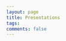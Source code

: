 ```yaml
---
layout: page
title: Presentations
tags:
comments: false
---
```


<html lang="en">
<head>
    <meta charset="UTF-8">
    <meta name="viewport" content="width=device-width, initial-scale=1.0">
    <title>Presentations</title>
    <style>
        body {
            font-family: -apple-system, BlinkMacSystemFont, 'Segoe UI', Roboto, sans-serif;
            line-height: 1.6;
            color: #333;
            max-width: 1000px;
            margin: 0 auto;
            padding: 20px;
            background-color: #fafafa;
        }

        .section {
            background: white;
            border-radius: 12px;
            padding: 30px;
            margin-bottom: 30px;
            box-shadow: 0 4px 15px rgba(0,0,0,0.1);
            transition: all 0.3s ease;
        }

        .section:hover {
            transform: translateY(-2px);
            box-shadow: 0 8px 25px rgba(0,0,0,0.15);
        }

        .section-header {
            font-size: 2em;
            font-weight: bold;
            color: #27ae60;
            margin-bottom: 25px;
            text-align: center;
            padding: 10px;
            background: linear-gradient(135deg, #f0f9f0 0%, #d5e8d5 100%);
            border-radius: 10px;
            border-left: 4px solid #27ae60;
        }

        .presentation-item {
            background: #f8f9fa;
            padding: 20px;
            border-radius: 8px;
            margin-bottom: 15px;
            border-left: 4px solid #27ae60;
            transition: all 0.3s ease;
        }

        .presentation-item:hover {
            background: #f0f9f0;
            transform: translateX(5px);
        }

        .presentation-item:last-child {
            margin-bottom: 0;
        }

        .presentation-title {
            font-size: 1.1em;
            font-weight: bold;
            color: #2c3e50;
            margin-bottom: 8px;
        }

        .presentation-title a {
            color: #27ae60;
            text-decoration: none;
            transition: all 0.3s ease;
        }

        .presentation-title a:hover {
            color: #1e8449;
            text-decoration: underline;
        }

        .presentation-venue {
            color: #666;
            font-style: italic;
            margin-bottom: 5px;
        }

        .presentation-date {
            color: #27ae60;
            font-weight: 600;
            font-size: 0.95em;
            margin-bottom: 10px;
        }

        .presentation-description {
            color: #555;
            line-height: 1.6;
        }

        .video-link {
            display: inline-block;
            background: #27ae60;
            color: white;
            padding: 6px 12px;
            border-radius: 20px;
            text-decoration: none;
            font-size: 0.9em;
            margin: 5px 5px 0 0;
            transition: all 0.3s ease;
        }

        .video-link:hover {
            background: #1e8449;
            transform: translateY(-2px);
        }

        .highlight-talk {
            border-left: 4px solid #f39c12;
            background: #fef9e7;
        }

        .highlight-talk:hover {
            background: #fdf2e9;
        }

        @media (max-width: 768px) {
            body {
                padding: 10px;
            }

            .section {
                padding: 20px;
            }

            .section-header {
                font-size: 1.6em;
                padding: 10px;
            }

            .presentation-item {
                padding: 15px;
            }
        }
    </style>
</head>
<body>
    <div class="section">
        <div class="section-header">Science Talks</div>
        
        <div class="presentation-item highlight-talk">
            <div class="presentation-title">
                <a href="https://youtube.com/live/RyhSnyoh5zM?feature=share">Measurements and Modeling of Arctic Atmospheric Processes During the Norwegian Young Sea Ice Field Campaign</a>
            </div>
            <div class="presentation-venue">Washington State University Doctoral Defense Seminar</div>
            <div class="presentation-date">19 April 2023</div>
        </div>

        <div class="presentation-item">
            <div class="presentation-title">
                <a href="https://ui.adsabs.harvard.edu/abs/2023AMS...10311822M/abstract">Evaluation of sensible and latent heat fluxes over first-year sea ice estimated in the Weather Research and Forecasting model against N-ICE observations</a>
            </div>
            <div class="presentation-venue">American Meteorological Society 103rd Annual Meeting</div>
            <div class="presentation-date">11 January 2023</div>
        </div>

        <div class="presentation-item">
            <div class="presentation-title">
                <a href="https://ams.confex.com/ams/15Polar/meetingapp.cgi/Paper/357933">Evaluation of Polar WRF Boundary Layer and Cloud Microphysics Schemes Using Data from the N-ICE2015 Field Campaign</a>
            </div>
            <div class="presentation-venue">American Meteorological Society 15th Conference on Polar Meteorology and Oceanography</div>
            <div class="presentation-date">21 May 2019</div>
        </div>

        <div class="presentation-item">
            <div class="presentation-title">
                <a href="https://agu.confex.com/agu/fm18/meetingapp.cgi/Paper/445412">An Assessment of Polar WRF Microphysics and Boundary Layer Schemes using Data from the Norwegian Young Sea Ice Experiment</a>
            </div>
            <div class="presentation-venue">American Geophysical Union 2018 Fall Meeting</div>
            <div class="presentation-date">14 December 2018</div>
        </div>

        <div class="presentation-item">
            <div class="presentation-title">
                <a href="https://agu.confex.com/agu/fm17/meetingapp.cgi/Paper/291590">The Impact of Cloud Properties on Young Sea Ice during Three Winter Storms at N-ICE2015</a>
            </div>
            <div class="presentation-venue">American Geophysical Union 2017 Fall Meeting</div>
            <div class="presentation-date">15 December 2017</div>
        </div>

        <div class="presentation-item">
            <div class="presentation-title">
                <a href="https://ams.confex.com/ams/97Annual/webprogram/Paper313194.html">Seasonal Variation of Cloud Radiative Forcing Over Young Sea Ice During the N-ICE2015 Experiment</a>
            </div>
            <div class="presentation-venue">American Meteorological Society 14th Conference on Polar Meteorology and Oceanography as part of the 97th Annual Meeting</div>
            <div class="presentation-date">24 January 2017</div>
        </div>

        <div class="presentation-item">
            <div class="presentation-title">Examining the Climatology of Solar Energy Potential in Vermont</div>
            <div class="presentation-venue">Vermont Weather & Energy Analytics Project Weather Team Meeting at IBM TJ Watson Research Center</div>
            <div class="presentation-date">May 2015</div>
        </div>
    </div>

    <div class="section">
        <div class="section-header">Programming Tutorials</div>
        
        <div class="presentation-item">
            <div class="presentation-title">Introduction to Pandas</div>
            <div class="presentation-venue">Python Working Group at Washington State University</div>
            <div class="presentation-date">15 February 2023</div>
        </div>

        <div class="presentation-item">
            <div class="presentation-title">Working with NetCDF Files in Python with xarray</div>
            <div class="presentation-venue">Python Working Group at Washington State University</div>
            <div class="presentation-date">19 September 2022</div>
            <a href="https://youtu.be/A3xLZc3I1F0" class="video-link">📹 Watch Video</a>
        </div>

        <div class="presentation-item">
            <div class="presentation-title">Introduction to Data-Intensive Research and Public Datasets</div>
            <div class="presentation-venue">Summer 2022 Reproducible Research with R Workshop (Day 1) at Washington State University</div>
            <div class="presentation-date">27 June 2022</div>
        </div>

        <div class="presentation-item">
            <div class="presentation-title">Using Python and R Together</div>
            <div class="presentation-venue">Python Working Group at Washington State University</div>
            <div class="presentation-date">22 April 2022</div>
            <a href="https://youtu.be/uu33RZIU8SE" class="video-link">📹 Watch Video</a>
        </div>

        <div class="presentation-item">
            <div class="presentation-title">Working with netCDF files in xarray</div>
            <div class="presentation-venue">Python Working Group at Washington State University</div>
            <div class="presentation-date">9 February 2022</div>
            <a href="https://youtu.be/gd-a_GvOG0g" class="video-link">📹 Watch Video</a>
        </div>

        <div class="presentation-item">
            <div class="presentation-title">Introduction to Python and Anaconda</div>
            <div class="presentation-venue">Python Working Group at Washington State University</div>
            <div class="presentation-date">31 January 2022</div>
            <a href="https://youtu.be/Vw0_zAzMhE8" class="video-link">📹 Watch Video</a>
        </div>

        <div class="presentation-item">
            <div class="presentation-title">Introduction to Python</div>
            <div class="presentation-venue">Python Working Group at Washington State University</div>
            <div class="presentation-date">24 January 2021</div>
            <a href="https://youtu.be/Vw0_zAzMhE8" class="video-link">📹 Watch Video</a>
        </div>

        <div class="presentation-item">
            <div class="presentation-title">Package Management</div>
            <div class="presentation-venue">Python Working Group at Washington State University</div>
            <div class="presentation-date">31 September 2021</div>
            <a href="https://youtu.be/614MJmzlVGY" class="video-link">📹 Watch Video</a>
        </div>

        <div class="presentation-item">
            <div class="presentation-title">Introduction to Python</div>
            <div class="presentation-venue">Python Working Group at Washington State University</div>
            <div class="presentation-date">10 and 17 September 2021</div>
            <a href="https://youtu.be/5YA29G6BCQw" class="video-link">📹 Day 1</a>
            <a href="https://youtu.be/kh0Pe9UqPkY" class="video-link">📹 Day 2</a>
        </div>

        <div class="presentation-item">
            <div class="presentation-title">Using Python in RStudio with reticulate</div>
            <div class="presentation-venue">R Working Group at Washington State University</div>
            <div class="presentation-date">14 April 2021</div>
        </div>

        <div class="presentation-item">
            <div class="presentation-title">GitHub websites</div>
            <div class="presentation-venue">Spring 2021 Reproducible Research with R Workshop (Day 5) at Washington State University</div>
            <div class="presentation-date">19 March 2021</div>
            <a href="https://www.youtube.com/watch?v=tDdayIT6M2Y" class="video-link">📹 Watch Video</a>
        </div>

        <div class="presentation-item">
            <div class="presentation-title">GitHub websites</div>
            <div class="presentation-venue">Fall 2020 Reproducible Research with R Workshop (Day 5) at Washington State University</div>
            <div class="presentation-date">20 November 2021</div>
            <a href="https://www.youtube.com/watch?v=SjY2krSo-80" class="video-link">📹 Watch Video</a>
        </div>
    </div>

    <div class="section">
        <div class="section-header">Poster Presentations</div>
        
        <div class="presentation-item">
            <div class="presentation-title">
                <a href="https://agu.confex.com/agu/agu24/meetingapp.cgi/Paper/1566772">Sharing Data, Code, and Analyses Across Organizations: Challenges and Breakthroughs with the Interagency Flood Typing and Mixed Population Study</a>
            </div>
            <div class="presentation-venue">American Geophysical Union 2024 Fall Meeting</div>
            <div class="presentation-date">10 December 2024</div>
        </div>

        <div class="presentation-item">
            <div class="presentation-title">
                <a href="https://agu.confex.com/agu/fm20/meetingapp.cgi/Paper/748109">Testing boundary layer and cloud parameterizations in the Polar Weather Research and Forecasting model using data from the Norwegian Young Sea ICE (N-ICE2015) cruise</a>
            </div>
            <div class="presentation-venue">American Geophysical Union 2020 Fall Meeting</div>
            <div class="presentation-date">15 December 2020</div>
        </div>

        <div class="presentation-item">
            <div class="presentation-title">An Evaluation of Polar WRF During N-ICE2015</div>
            <div class="presentation-venue">IEEE WIE International Leadership Summit 2019</div>
            <div class="presentation-date">30 July 2019</div>
        </div>

        <div class="presentation-item">
            <div class="presentation-title">
                <a href="https://ams.confex.com/ams/15CLOUD15ATRAD/webprogram/Paper347736.html">Comparison of Atmospheric and Cloud Observations with Model Simulations in Three Seasons during the N-ICE2015 Field Campaign</a>
            </div>
            <div class="presentation-venue">American Meteorological Society 15th Conference on Atmospheric Radiation</div>
            <div class="presentation-date">11 July 2018</div>
        </div>

        <div class="presentation-item">
            <div class="presentation-title">Seasonal Variation of Cloud Radiative Forcing Over Young Sea Ice During the N-ICE2015 Experiment</div>
            <div class="presentation-venue">2017 Radiation and Climate Gordon Research Conference: Connecting Observations to Global Circulation Modeling Challenges</div>
            <div class="presentation-date">July 2017</div>
        </div>

        <div class="presentation-item">
            <div class="presentation-title">Seasonal Variation of Cloud Radiative Forcing Over Young Sea Ice During the N-ICE2015 Experiment</div>
            <div class="presentation-venue">2017 Gordon Research Seminar on Radiation and Climate: Future Challenges in Using Models and Observations for Understanding Climate Processes</div>
            <div class="presentation-date">July 2017</div>
        </div>

        <div class="presentation-item">
            <div class="presentation-title">
                <a href="https://agu.confex.com/agu/fm16/meetingapp.cgi/Paper/193050">Seasonal Variation of Cloud Radiative Forcing Over Young Sea Ice During the N-ICE2015 Experiment</a>
            </div>
            <div class="presentation-venue">American Geophysical Union 2016 Fall Meeting</div>
            <div class="presentation-date">15 December 2016</div>
        </div>

        <div class="presentation-item">
            <div class="presentation-title">
                <a href="https://www.candac.ca/create/ss2016/summerschool2016.html">A Preliminary Case Study of Cloud Radiative Forcing During the N-ICE2015 Experiment</a>
            </div>
            <div class="presentation-venue">2016 Connaught Summer Institute in Arctic Science: Atmosphere, Cryosphere, and Climate</div>
            <div class="presentation-date">July 2017</div>
            <div class="presentation-description">(poster shown near bottom of page)</div>
        </div>

        <div class="presentation-item">
            <div class="presentation-title">Observational Capabilities of the FRONT Network: 21 May 2014</div>
            <div class="presentation-venue">40th Annual Northeastern Storm Conference</div>
            <div class="presentation-date">March 2015</div>
        </div>

        <div class="presentation-item">
            <div class="presentation-title">
                <a href="https://ams.confex.com/ams/95Annual/webprogram/Paper266241.html">Observational Capabilities of the FRONT Network: 21 May 2014</a>
            </div>
            <div class="presentation-venue">American Meteorological Society 14th Annual Student Conference</div>
            <div class="presentation-date">4 January 2015</div>
        </div>

        <div class="presentation-item">
            <div class="presentation-title">
                <a href="https://ams.confex.com/ams/95Annual/webprogram/Paper266225.html">Observational Capabilities of the FRONT Network: 21 May 2014</a>
            </div>
            <div class="presentation-venue">American Meteorological Society's 31st Conference on Environmental Information Processing Technologies as part of the 95th Annual Meeting</div>
            <div class="presentation-date">7 January 2015</div>
        </div>
    </div>
</body>
</html>
